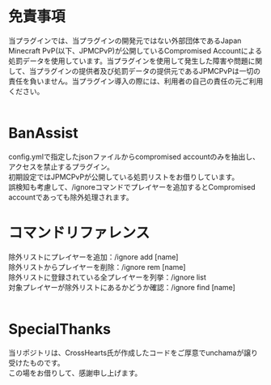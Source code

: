 # 免責事項
当プラグインでは、当プラグインの開発元ではない外部団体であるJapan Minecraft PvP(以下、JPMCPvP)が公開しているCompromised Accountによる処罰データを使用しています。当プラグインを使用して発生した障害や問題に関して、当プラグインの提供者及び処罰データの提供元であるJPMCPvPは一切の責任を負いません。当プラグイン導入の際には、利用者の自己の責任の元ご利用ください。<br>
<br>
# BanAssist
config.ymlで指定したjsonファイルからcompromised accountのみを抽出し、アクセスを禁止するプラグイン。<br>
初期設定ではJPMCPvPが公開している処罰リストをお借りしています。<br>
誤検知も考慮して、/ignoreコマンドでプレイヤーを追加するとCompromised accountであっても除外処理されます。<br>

# コマンドリファレンス
除外リストにプレイヤーを追加：/ignore add [name]<br>
除外リストからプレイヤーを削除：/ignore rem [name]<br>
除外リストに登録されている全プレイヤーを列挙：/ignore list<br>
対象プレイヤーが除外リストにあるかどうか確認：/ignore find [name]<br>
<br>
# SpecialThanks
当リポジトリは、CrossHearts氏が作成したコードをご厚意でunchamaが譲り受けたものです。<br>
この場をお借りして、感謝申し上げます。
